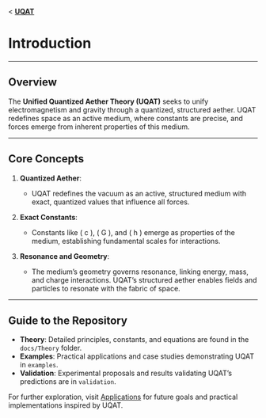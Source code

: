 < **[UQAT](../README.md)**

# Introduction

---

## Overview

The **Unified Quantized Aether Theory (UQAT)** seeks to unify electromagnetism and gravity through a quantized, structured aether. UQAT redefines space as an active medium, where constants are precise, and forces emerge from inherent properties of this medium.

---

## Core Concepts

1. **Quantized Aether**: 
   - UQAT redefines the vacuum as an active, structured medium with exact, quantized values that influence all forces.

2. **Exact Constants**: 
   - Constants like \( c \), \( G \), and \( h \) emerge as properties of the medium, establishing fundamental scales for interactions.

3. **Resonance and Geometry**: 
   - The medium’s geometry governs resonance, linking energy, mass, and charge interactions. UQAT’s structured aether enables fields and particles to resonate with the fabric of space.

---

## Guide to the Repository

- **Theory**: Detailed principles, constants, and equations are found in the `docs/Theory` folder.
- **Examples**: Practical applications and case studies demonstrating UQAT in `examples`.
- **Validation**: Experimental proposals and results validating UQAT’s predictions are in `validation`.

For further exploration, visit [Applications](examples/Applications.md) for future goals and practical implementations inspired by UQAT.
